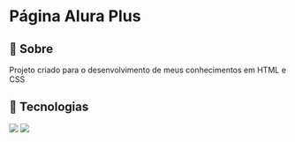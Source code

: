 <h1>Página Alura Plus</h1>

<h2>🔖 Sobre</h2>
<p>Projeto criado para o desenvolvimento de meus conhecimentos em HTML e CSS</p>

## 🚀 Tecnologias
<div>
  <img src="https://img.shields.io/badge/HTML-239120?style=for-the-badge&logo=html5&logoColor=white">
  <img src="https://img.shields.io/badge/CSS-239120?&style=for-the-badge&logo=css3&logoColor=white">
</div>
